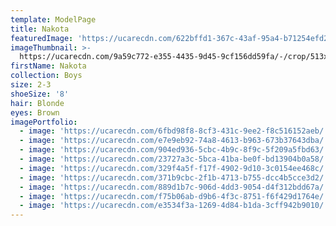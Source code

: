 ```yaml
---
template: ModelPage
title: Nakota
featuredImage: 'https://ucarecdn.com/622bffd1-367c-43af-95a4-b71254efd20d/'
imageThumbnail: >-
  https://ucarecdn.com/9a59c772-e355-4435-9d45-9cf156dd59fa/-/crop/513x739/709,21/-/preview/
firstName: Nakota
collection: Boys
size: 2-3
shoeSize: '8'
hair: Blonde
eyes: Brown
imagePortfolio:
  - image: 'https://ucarecdn.com/6fbd98f8-8cf3-431c-9ee2-f8c516152aeb/'
  - image: 'https://ucarecdn.com/e7e9eb92-74a8-4613-b963-673b37643dba/'
  - image: 'https://ucarecdn.com/904ed936-5cbc-4b9c-8f9c-5f209a5fbd63/'
  - image: 'https://ucarecdn.com/23727a3c-5bca-41ba-be0f-bd13904b0a58/'
  - image: 'https://ucarecdn.com/329f4a5f-f17f-4902-9d10-3c0154ee468c/'
  - image: 'https://ucarecdn.com/371b9cbc-2f1b-4713-b755-dcc4b5cce3d2/'
  - image: 'https://ucarecdn.com/889d1b7c-906d-4dd3-9054-d4f312bdd67a/'
  - image: 'https://ucarecdn.com/f75b06ab-d9b6-4f3c-8751-f6f429d1764e/'
  - image: 'https://ucarecdn.com/e3534f3a-1269-4d84-b1da-3cff942b9010/'
---
```


